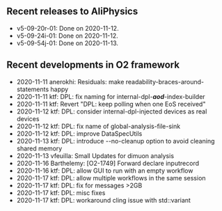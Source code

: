 ## Recent releases to AliPhysics
- v5-09-20r-01: Done on 2020-11-12.
- v5-09-24i-01: Done on 2020-11-12.
- v5-09-54j-01: Done on 2020-11-13.
## Recent developments in O2 framework
- 2020-11-11 anerokhi: Residuals: make readability-braces-around-statements happy
- 2020-11-11 ktf: DPL: fix naming for internal-dpl-***aod***-index-builder
- 2020-11-11 ktf: Revert "DPL: keep polling when one EoS received"
- 2020-11-12 ktf: DPL: consider internal-dpl-injected devices as real devices
- 2020-11-12 ktf: DPL: fix name of global-analysis-file-sink
- 2020-11-12 ktf: DPL: improve DataSpecUtils
- 2020-11-13 ktf: DPL: introduce --no-cleanup option to avoid cleaning shared memory
- 2020-11-13 vfeuilla: Small Updates for dimuon analysis
- 2020-11-16 Barthelemy: [O2-1749] Forward declare inputrecord
- 2020-11-16 ktf: DPL: allow GUI to run with an empty workflow
- 2020-11-17 ktf: DPL: allow multiple workflows in the same session
- 2020-11-17 ktf: DPL: fix for messages >2GB
- 2020-11-17 ktf: DPL: misc fixes
- 2020-11-17 ktf: DPL: workaround cling issue with std::variant
